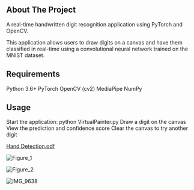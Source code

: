 ## About The Project

A real-time handwritten digit recognition application using PyTorch and OpenCV.

This application allows users to draw digits on a canvas and have them classified in real-time using a convolutional neural network trained on the MNIST dataset. 

## Requirements

Python 3.6+
PyTorch
OpenCV (cv2)
MediaPipe
NumPy

## Usage

Start the application: python VirtualPainter.py
Draw a digit on the canvas
View the prediction and confidence score
Clear the canvas to try another digit

[Hand Detection.pdf](https://github.com/user-attachments/files/19145192/Hand.Detection.pdf)



![Figure_1](https://github.com/user-attachments/assets/d02c1a46-e075-4d17-976e-7671bd5ad285)

![Figure_2](https://github.com/user-attachments/assets/e9a2693e-1498-4ca7-8c37-e8b0cf74203e)


![IMG_9638](https://github.com/user-attachments/assets/c71f0ff1-dd06-44d7-a405-c6ba4b7885e7)
